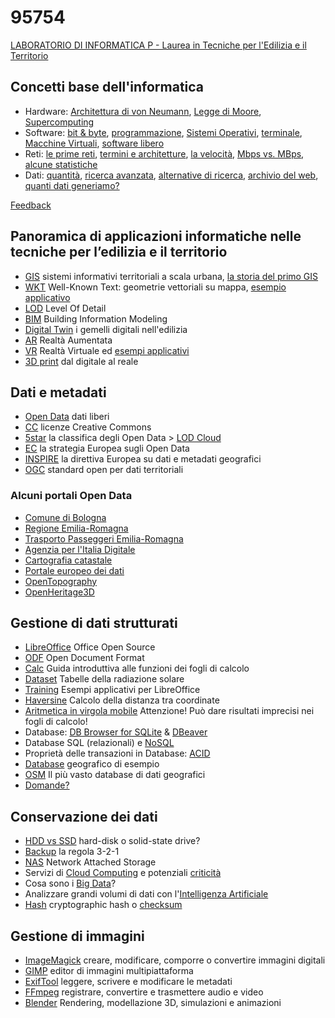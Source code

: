 # 95754

[LABORATORIO DI INFORMATICA P - Laurea in Tecniche per l'Edilizia e il Territorio](https://corsi.unibo.it/laurea/TecnicheEdiliziaTerritorio/insegnamenti/piano/2023/6008/000/000/2023)

## Concetti base dell'informatica
- Hardware: [Architettura di von Neumann](https://commons.wikimedia.org/wiki/File:Von_Neumann.gif), [Legge di Moore](https://www.ilpost.it/2015/04/15/legge-moore-spiegazione-10-esempi/), [Supercomputing](https://www.cineca.it/en/our-activities/data-center/hpc-infrastructure/leonardo)
- Software: [bit & byte](https://www.youmath.it/domande-a-risposte/view/6866-bit-byte.html), [programmazione](https://www.html.it/approfondimenti/linguaggi-di-programmazione-piu-usati/), [Sistemi Operativi](https://it.wikipedia.org/wiki/Lista_di_sistemi_operativi), [terminale](https://ubuntu.com/tutorials/command-line-for-beginners#1-overview), [Macchine Virtuali](https://www.virtualbox.org/manual/ch01.html#virt-why-useful), [software libero](https://www.gnu.org/philosophy/philosophy.it.html) 
- Reti: [le prime reti](https://www.garr.it/it/infrastrutture/rete-nazionale/storia-della-rete-garr), [termini e architetture](https://www.ibm.com/it-it/topics/networking), [la velocità](https://www.speedtest.net), [Mbps vs. MBps](https://www.techtarget.com/searchnetworking/definition/Mbps), [alcune statistiche](https://ourworldindata.org/internet-history-just-begun)
- Dati: [quantità](https://en.wikipedia.org/wiki/Wikipedia:Statistics), [ricerca avanzata](https://www.google.com/advanced_search), [alternative di ricerca](https://duckduckgo.com/), [archivio del web](https://archive.org/about/), [quanti dati generiamo?](https://explodingtopics.com/blog/data-generated-per-day)

[Feedback](https://forms.gle/ZG8LYyuzHJE4g3rZ8)

## Panoramica di applicazioni informatiche nelle tecniche per l’edilizia e il territorio

- [GIS](https://www.esri.com/en-us/arcgis/products/arcgis-urban/overview) sistemi informativi territoriali a scala urbana, [la storia del primo GIS](https://www.ph.ucla.edu/epi/snow/snowbook0b.html)
- [WKT](https://en.wikipedia.org/wiki/Well-known_text_representation_of_geometry) Well-Known Text: geometrie vettoriali su mappa, [esempio applicativo](https://clydedacruz.github.io/openstreetmap-wkt-playground/)
- [LOD](https://filipbiljecki.com/publications/2014_ceus_lod_formalisation.pdf) Level Of Detail
- [BIM](https://www.autodesk.it/solutions/bim/benefits-of-bim) Building Information Modeling
- [Digital Twin](https://constructible.trimble.com/construction-industry/what-are-digital-twins) i gemelli digitali nell'edilizia
- [AR](https://sitevision.trimble.com) Realtà Aumentata
- [VR](https://www.acca.it/software-realta-virtuale) Realtà Virtuale ed [esempi applicativi](https://youtu.be/8pi-s0n6yfs)
- [3D print](https://www.3dwasp.com/en/3d-printing-architecture/) dal digitale al reale

## Dati e metadati

- [Open Data](https://opendatahandbook.org) dati liberi
- [CC](https://creativecommons.org/licenses/) licenze Creative Commons
- [5star](https://5stardata.info/en/) la classifica degli Open Data > [LOD Cloud](https://lod-cloud.net/)
- [EC](https://digital-strategy.ec.europa.eu/en/policies/open-data) la strategia Europea sugli Open Data
- [INSPIRE](https://inspire.ec.europa.eu) la direttiva Europea su dati e metadati geografici
- [OGC](https://www.ogc.org/docs/is) standard open per dati territoriali

### Alcuni portali Open Data

- [Comune di Bologna](https://opendata.comune.bologna.it)
- [Regione Emilia-Romagna](https://dati.emilia-romagna.it/)
- [Trasporto Passeggeri Emilia-Romagna](https://solweb.tper.it/web/tools/open-data/open-data.aspx)
- [Agenzia per l'Italia Digitale](https://dati.gov.it)
- [Cartografia catastale](https://www.agenziaentrate.gov.it/portale/it/web/guest/schede/fabbricatiterreni/consultazione-cartografia-catastale/servizio-consultazione-cartografia)
- [Portale europeo dei dati](https://data.europa.eu/en)
- [OpenTopography](https://opentopography.org)
- [OpenHeritage3D](https://openheritage3d.org)

## Gestione di dati strutturati

- [LibreOffice](https://www.libreoffice.org) Office Open Source
- [ODF](https://www.oasis-open.org/committees/tc_home.php?wg_abbrev=office) Open Document Format
- [Calc](https://books.libreoffice.org/en/CG72/CG7201-Introduction.html) Guida introduttiva alle funzioni dei fogli di calcolo
- [Dataset](http://www.solaritaly.enea.it/TabelleRad/TabelleRadIt.php) Tabelle della radiazione solare
- [Training](https://github.com/tdf/training-protocol/blob/master/task-based-training-program.md) Esempi applicativi per LibreOffice
- [Haversine](https://spatialthoughts.com/2013/07/06/calculate-distance-spreadsheet/) Calcolo della distanza tra coordinate
- [Aritmetica in virgola mobile](https://docs.microsoft.com/en-us/office/troubleshoot/excel/floating-point-arithmetic-inaccurate-result) Attenzione! Può dare risultati imprecisi nei fogli di calcolo!
- Database: [DB Browser for SQLite](https://sqlitebrowser.org) & [DBeaver](https://dbeaver.io)
- Database SQL (relazionali) e [NoSQL](https://aws.amazon.com/it/nosql/)
- Proprietà delle transazioni in Database: [ACID](https://www.ibm.com/docs/en/cics-ts/5.4?topic=processing-acid-properties-transactions)
- [Database](https://github.com/dpmcmlxxvi/SpatiaLiteCpp/raw/master/examples/spatialite/test-2.3.sqlite) geografico di esempio 
- [OSM](https://www.openstreetmap.org/) Il più vasto database di dati geografici
- [Domande?](https://stackoverflow.com)

## Conservazione dei dati

- [HDD vs SSD](https://www.sandisk.com/content/dam/sandisk-main/en_us/assets/resources/enterprise/infographics/how-do-ssds-stack-up-against-hdds.pdf) hard-disk o solid-state drive?
- [Backup](https://www.acronis.com/en-us/articles/backup-rule/) la regola 3-2-1
- [NAS](https://www.redhat.com/en/topics/data-storage/network-attached-storage) Network Attached Storage
- Servizi di [Cloud Computing](https://www.redhat.com/it/topics/cloud-computing/iaas-vs-paas-vs-saas) e potenziali [criticità](https://thestack.technology/ovhcloud-fire-strasbourg/)
- Cosa sono i [Big Data](https://www.oracle.com/it/big-data/what-is-big-data/)?
- Analizzare grandi volumi di dati con l'[Intelligenza Artificiale](https://blogs.nvidia.com/blog/2016/07/29/whats-difference-artificial-intelligence-machine-learning-deep-learning-ai/)
- [Hash](https://www.gnu.org/software/emacs/manual/html_node/elisp/Checksum_002fHash.html) cryptographic hash o [checksum](https://portal.nutanix.com/page/documents/kbs/details?targetId=kA07V000000LWYqSAO)

## Gestione di immagini

- [ImageMagick](https://imagemagick.org) creare, modificare, comporre o convertire immagini digitali
- [GIMP](https://www.gimp.org) editor di immagini multipiattaforma
- [ExifTool](https://exiftool.org) leggere, scrivere e modificare le metadati
- [FFmpeg](https://ffmpeg.org) registrare, convertire e trasmettere audio e video
- [Blender](https://www.blender.org/features/) Rendering, modellazione 3D, simulazioni e animazioni






